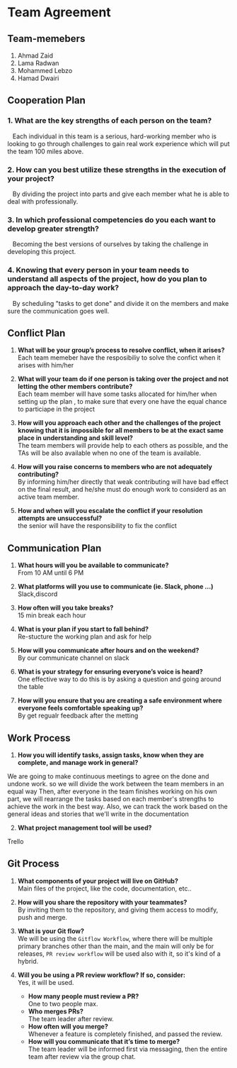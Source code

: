 # Team Agreement

## Team-memebers

1. Ahmad Zaid
2. Lama Radwan
3. Mohammed Lebzo
4. Hamad Dwairi

## **Cooperation Plan**

### 1. What are the key strengths of each person on the team?  
   Each individual in this team is a serious, hard-working member who is looking to go through challenges to gain real work experience which will put the team 100 miles above.
###  2. How can you best utilize these strengths in the execution of your project?  
   By dividing the project into parts and give each member what he is able to deal with professionally.
### 3. In which professional competencies do you each want to develop greater strength?  
   Becoming the best versions of ourselves by taking the challenge in developing this project.
### 4. Knowing that every person in your team needs to understand all aspects of the project, how do you plan to approach the day-to-day work?
   By scheduling "tasks to get done" and divide it on the members and make sure the communication goes well.

## **Conflict Plan**

1. **What will be your group’s process to resolve conflict, when it arises?**
   Each team memeber have the resposibiliy to solve the confict when it arises with him/her

2. **What will your team do if one person is taking over the project and not letting the other members contribute?**  
   Each team member will have some tasks allocated for him/her when setting up the plan , to make sure that every one have the equal chance to particiape in the project

3. **How will you approach each other and the challenges of the project knowing that it is impossible for all members to be at the exact same place in understanding and skill level?**  
   The team members will provide help to each others as possible, and the TAs will be also available when no one of the team is available.

4. **How will you raise concerns to members who are not adequately contributing?**  
   By informing him/her directly that weak contributing will have bad effect on the final result, and he/she must do enough work to considerd as an active team member.

5. **How and when will you escalate the conflict if your resolution attempts are unsuccessful?**  
   the senior will have the responsibility to fix the conflict

## **Communication Plan**

1. **What hours will you be available to communicate?**  
   From 10 AM until 6 PM

2. **What platforms will you use to communicate (ie. Slack, phone …)**  
   Slack,discord

3. **How often will you take breaks?**  
   15 min break each hour
4. **What is your plan if you start to fall behind?**  
   Re-stucture the working plan and ask for help
5. **How will you communicate after hours and on the weekend?**  
   By our communicate channel on slack
6. **What is your strategy for ensuring everyone’s voice is heard?**  
One effective way to do this is by asking a question and going around the table

7. **How will you ensure that you are creating a safe environment where everyone feels comfortable speaking up?**  
   By get regualr feedback after the metting

## **Work Process**

1. **How you will identify tasks, assign tasks, know when they are complete, and manage work in general?**

We are going to make continuous meetings to agree on the done and undone work. so we will divide the work between the team members in an equal way
Then, after everyone in the team finishes working on his own part, we will rearrange the tasks based on each member's strengths to achieve the work in the
best way.
Also, we can track the work based on the general ideas and stories that we'll write in the documentation

2. **What project management tool will be used?** 

Trello

## **Git Process**

1. **What components of your project will live on GitHub?**    
   Main files of the project, like the code, documentation, etc..

2. **How will you share the repository with your teammates?**     
   By inviting them to the repository, and giving them access to modify, push and merge.

3. **What is your Git flow?**    
   We will be using the `Gitflow Workflow`, where there will be multiple primary branches other than the main, and the main will only be for releases, `PR review workflow` will be used also with it, so it's kind of a hybrid.
4. **Will you be using a PR review workflow? If so, consider:**      
   Yes, it will be used.
   - **How many people must review a PR?**      
      One to two people max.
   - **Who merges PRs?**      
      The team leader after review.
   - **How often will you merge?**     
      Whenever a feature is completely finished, and passed the review.
   - **How will you communicate that it’s time to merge?**     
      The team leader will be informed first via messaging, then the entire team after review via the group chat.
